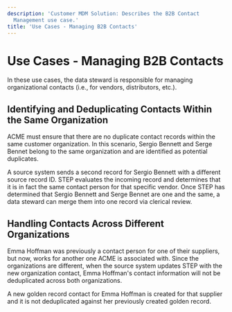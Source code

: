 ```yaml
---
description: 'Customer MDM Solution: Describes the B2B Contact
  Management use case.'
title: 'Use Cases - Managing B2B Contacts'
---
```


Use Cases - Managing B2B Contacts
=================================

In these use cases, the data steward is responsible for managing
organizational contacts (i.e., for vendors, distributors, etc.).

Identifying and Deduplicating Contacts Within the Same Organization
-------------------------------------------------------------------

ACME must ensure that there are no duplicate contact records within the
same customer organization. In this scenario, Sergio Bennett and Serge
Bennet belong to the same organization and are identified as potential
duplicates.

A source system sends a second record for Sergio Bennett with a
different source record ID. STEP evaluates the incoming record and
determines that it is in fact the same contact person for that specific
vendor. Once STEP has determined that Sergio Bennett and Serge Bennet
are one and the same, a data steward can merge them into one record via
clerical review.

Handling Contacts Across Different Organizations
------------------------------------------------

Emma Hoffman was previously a contact person for one of their suppliers,
but now, works for another one ACME is associated with. Since the
organizations are different, when the source system updates STEP with
the new organization contact, Emma Hoffman\'s contact information will
not be deduplicated across both organizations.

A new golden record contact for Emma Hoffman is created for that
supplier and it is not deduplicated against her previously created
golden record.
